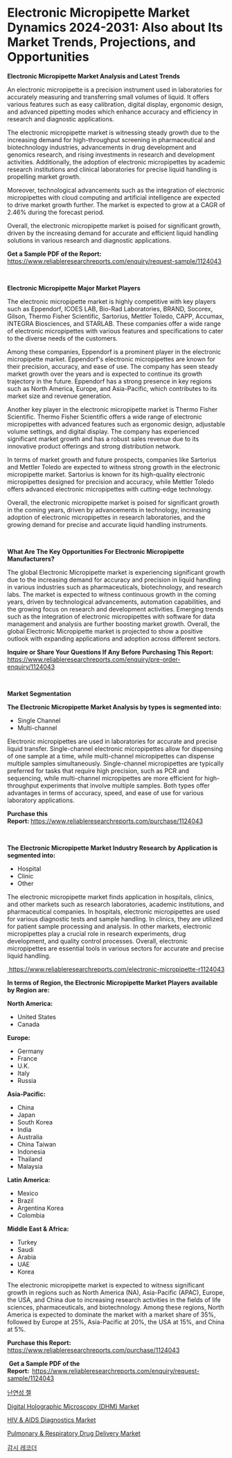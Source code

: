 <p><h1>Electronic Micropipette Market Dynamics 2024-2031: Also about Its Market Trends, Projections, and Opportunities</h1></p><p><strong>Electronic Micropipette Market Analysis and Latest Trends</strong></p>
<p><p>An electronic micropipette is a precision instrument used in laboratories for accurately measuring and transferring small volumes of liquid. It offers various features such as easy calibration, digital display, ergonomic design, and advanced pipetting modes which enhance accuracy and efficiency in research and diagnostic applications.</p><p>The electronic micropipette market is witnessing steady growth due to the increasing demand for high-throughput screening in pharmaceutical and biotechnology industries, advancements in drug development and genomics research, and rising investments in research and development activities. Additionally, the adoption of electronic micropipettes by academic research institutions and clinical laboratories for precise liquid handling is propelling market growth.</p><p>Moreover, technological advancements such as the integration of electronic micropipettes with cloud computing and artificial intelligence are expected to drive market growth further. The market is expected to grow at a CAGR of 2.46% during the forecast period.</p><p>Overall, the electronic micropipette market is poised for significant growth, driven by the increasing demand for accurate and efficient liquid handling solutions in various research and diagnostic applications.</p></p>
<p><strong>Get a Sample PDF of the Report:&nbsp;</strong> <a href="https://www.reliableresearchreports.com/enquiry/request-sample/1124043">https://www.reliableresearchreports.com/enquiry/request-sample/1124043</a></p>
<p>&nbsp;</p>
<p><strong>Electronic Micropipette Major Market Players</strong></p>
<p><p>The electronic micropipette market is highly competitive with key players such as Eppendorf, ICOES LAB, Bio-Rad Laboratories, BRAND, Socorex, Gilson, Thermo Fisher Scientific, Sartorius, Mettler Toledo, CAPP, Accumax, INTEGRA Biosciences, and STARLAB. These companies offer a wide range of electronic micropipettes with various features and specifications to cater to the diverse needs of the customers.</p><p>Among these companies, Eppendorf is a prominent player in the electronic micropipette market. Eppendorf's electronic micropipettes are known for their precision, accuracy, and ease of use. The company has seen steady market growth over the years and is expected to continue its growth trajectory in the future. Eppendorf has a strong presence in key regions such as North America, Europe, and Asia-Pacific, which contributes to its market size and revenue generation.</p><p>Another key player in the electronic micropipette market is Thermo Fisher Scientific. Thermo Fisher Scientific offers a wide range of electronic micropipettes with advanced features such as ergonomic design, adjustable volume settings, and digital display. The company has experienced significant market growth and has a robust sales revenue due to its innovative product offerings and strong distribution network.</p><p>In terms of market growth and future prospects, companies like Sartorius and Mettler Toledo are expected to witness strong growth in the electronic micropipette market. Sartorius is known for its high-quality electronic micropipettes designed for precision and accuracy, while Mettler Toledo offers advanced electronic micropipettes with cutting-edge technology.</p><p>Overall, the electronic micropipette market is poised for significant growth in the coming years, driven by advancements in technology, increasing adoption of electronic micropipettes in research laboratories, and the growing demand for precise and accurate liquid handling instruments.</p></p>
<p>&nbsp;</p>
<p><strong>What Are The Key Opportunities For Electronic Micropipette Manufacturers?</strong></p>
<p><p>The global Electronic Micropipette market is experiencing significant growth due to the increasing demand for accuracy and precision in liquid handling in various industries such as pharmaceuticals, biotechnology, and research labs. The market is expected to witness continuous growth in the coming years, driven by technological advancements, automation capabilities, and the growing focus on research and development activities. Emerging trends such as the integration of electronic micropipettes with software for data management and analysis are further boosting market growth. Overall, the global Electronic Micropipette market is projected to show a positive outlook with expanding applications and adoption across different sectors.</p></p>
<p><strong>Inquire or Share Your Questions If Any Before Purchasing This Report:</strong> <a href="https://www.reliableresearchreports.com/enquiry/pre-order-enquiry/1124043">https://www.reliableresearchreports.com/enquiry/pre-order-enquiry/1124043</a></p>
<p>&nbsp;</p>
<p><strong>Market Segmentation</strong></p>
<p><strong>The Electronic Micropipette Market Analysis by types is segmented into:</strong></p>
<p><ul><li>Single Channel</li><li>Multi-channel</li></ul></p>
<p><p>Electronic micropipettes are used in laboratories for accurate and precise liquid transfer. Single-channel electronic micropipettes allow for dispensing of one sample at a time, while multi-channel micropipettes can dispense multiple samples simultaneously. Single-channel micropipettes are typically preferred for tasks that require high precision, such as PCR and sequencing, while multi-channel micropipettes are more efficient for high-throughput experiments that involve multiple samples. Both types offer advantages in terms of accuracy, speed, and ease of use for various laboratory applications.</p></p>
<p><strong>Purchase this Report:&nbsp;</strong><a href="https://www.reliableresearchreports.com/purchase/1124043">https://www.reliableresearchreports.com/purchase/1124043</a></p>
<p>&nbsp;</p>
<p><strong>The Electronic Micropipette Market Industry Research by Application is segmented into:</strong></p>
<p><ul><li>Hospital</li><li>Clinic</li><li>Other</li></ul></p>
<p><p>The electronic micropipette market finds application in hospitals, clinics, and other markets such as research laboratories, academic institutions, and pharmaceutical companies. In hospitals, electronic micropipettes are used for various diagnostic tests and sample handling. In clinics, they are utilized for patient sample processing and analysis. In other markets, electronic micropipettes play a crucial role in research experiments, drug development, and quality control processes. Overall, electronic micropipettes are essential tools in various sectors for accurate and precise liquid handling.</p></p>
<p><a href="https://www.reliableresearchreports.com/electronic-micropipette-r1124043">&nbsp;https://www.reliableresearchreports.com/electronic-micropipette-r1124043</a></p>
<p><strong>In terms of Region, the Electronic Micropipette Market Players available by Region are:</strong></p>
<p>
    <p> <strong> North America: </strong>
        <ul>
            <li>United States</li>
            <li>Canada</li>
        </ul>
        </p> 
    <p> <strong> Europe: </strong>
        <ul>
            <li>Germany</li>
            <li>France</li>
            <li>U.K.</li>
            <li>Italy</li>
            <li>Russia</li>
        </ul>
        </p> 
    <p> <strong> Asia-Pacific: </strong>
        <ul>
            <li>China</li>
            <li>Japan</li>
            <li>South Korea</li>
            <li>India</li>
            <li>Australia</li>
            <li>China Taiwan</li>
            <li>Indonesia</li>
            <li>Thailand</li>
            <li>Malaysia</li>
        </ul>
        </p> 
    <p> <strong> Latin America: </strong>
        <ul>
            <li>Mexico</li>
            <li>Brazil</li>
            <li>Argentina Korea</li>
            <li>Colombia</li>
        </ul>
        </p> 
    <p> <strong> Middle East & Africa: </strong>
        <ul>
            <li>Turkey</li>
            <li>Saudi</li>
            <li>Arabia</li>
            <li>UAE</li>
            <li>Korea</li>
        </ul>
    </p>
    </p>
<p><p>The electronic micropipette market is expected to witness significant growth in regions such as North America (NA), Asia-Pacific (APAC), Europe, the USA, and China due to increasing research activities in the fields of life sciences, pharmaceuticals, and biotechnology. Among these regions, North America is expected to dominate the market with a market share of 35%, followed by Europe at 25%, Asia-Pacific at 20%, the USA at 15%, and China at 5%.</p></p>
<p><strong>Purchase this Report: </strong><a href="https://www.reliableresearchreports.com/purchase/1124043">https://www.reliableresearchreports.com/purchase/1124043</a></p>
<p>&nbsp;<strong>Get a Sample PDF of the Report:&nbsp;&nbsp;</strong><a href="https://www.reliableresearchreports.com/enquiry/request-sample/1124043">https://www.reliableresearchreports.com/enquiry/request-sample/1124043</a></p>
<p><strong></strong></p>
<p><p><a href="https://github.com/jimahmed0511/Market-Research-Report-List-2/blob/main/525961574006.md">난연성 젤</a></p><p><a href="https://github.com/Dhjdj3783/Market-Research-Report-List-1/blob/main/digital-holographic-microscopy-dhm-market.md">Digital Holographic Microscopy (DHM) Market</a></p><p><a href="https://github.com/kaiserrayhan25/Market-Research-Report-List-1/blob/main/hiv-aids-diagnostics-market.md">HIV & AIDS Diagnostics Market</a></p><p><a href="https://github.com/JosephMorgajjtiXfg/Market-Research-Report-List-1/blob/main/pulmonary-respiratory-drug-delivery-market.md">Pulmonary & Respiratory Drug Delivery Market</a></p><p><a href="https://github.com/ahmadrevanz10/Market-Research-Report-List-2/blob/main/288544574007.md">감시 레코더</a></p></p>